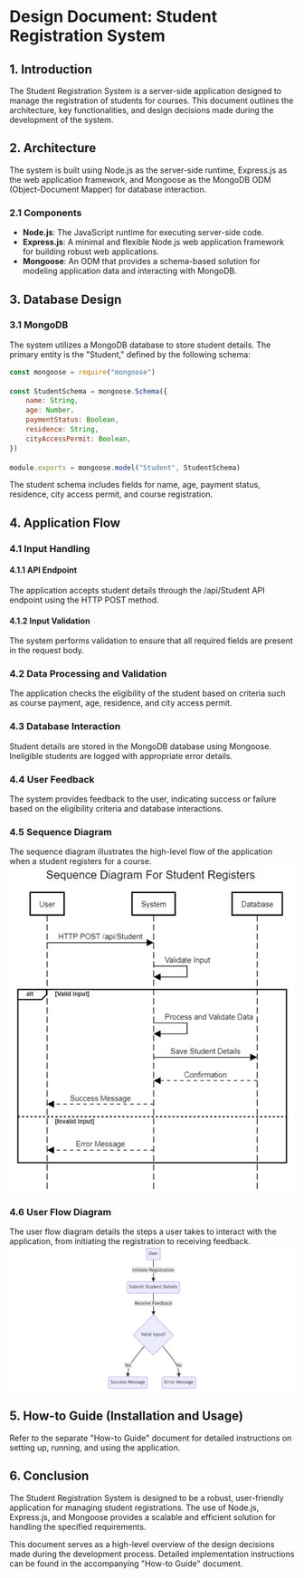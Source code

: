 # Design Document: Student Registration System

## 1. Introduction

The Student Registration System is a server-side application designed to manage the registration of students for courses. This document outlines the architecture, key functionalities, and design decisions made during the development of the system.

## 2. Architecture

The system is built using Node.js as the server-side runtime, Express.js as the web application framework, and Mongoose as the MongoDB ODM (Object-Document Mapper) for database interaction.

### 2.1 Components

- **Node.js**: The JavaScript runtime for executing server-side code.
- **Express.js**: A minimal and flexible Node.js web application framework for building robust web applications.
- **Mongoose**: An ODM that provides a schema-based solution for modeling application data and interacting with MongoDB.

## 3. Database Design

### 3.1 MongoDB

The system utilizes a MongoDB database to store student details. The primary entity is the "Student," defined by the following schema:

```javascript
const mongoose = require("mongoose")

const StudentSchema = mongoose.Schema({
    name: String,
    age: Number,
    paymentStatus: Boolean,
    residence: String,
    cityAccessPermit: Boolean,
})

module.exports = mongoose.model("Student", StudentSchema)
```
The student schema includes fields for name, age, payment status, residence, city access permit, and course registration.

## 4. Application Flow
### 4.1 Input Handling
#### 4.1.1 API Endpoint
The application accepts student details through the /api/Student API endpoint using the HTTP POST method.

#### 4.1.2 Input Validation
The system performs validation to ensure that all required fields are present in the request body.

### 4.2 Data Processing and Validation
The application checks the eligibility of the student based on criteria such as course payment, age, residence, and city access permit.

### 4.3 Database Interaction
Student details are stored in the MongoDB database using Mongoose. Ineligible students are logged with appropriate error details.

### 4.4 User Feedback
The system provides feedback to the user, indicating success or failure based on the eligibility criteria and database interactions.

### 4.5 Sequence Diagram
The sequence diagram illustrates the high-level flow of the application when a student registers for a course.
![Local Image](./image/sequencediagram.png)

### 4.6 User Flow Diagram
The user flow diagram details the steps a user takes to interact with the application, from initiating the registration to receiving feedback.
![Local Image](./image/userflowdiagram.png)

## 5. How-to Guide (Installation and Usage)
Refer to the separate "How-to Guide" document for detailed instructions on setting up, running, and using the application.

## 6. Conclusion
The Student Registration System is designed to be a robust, user-friendly application for managing student registrations. The use of Node.js, Express.js, and Mongoose provides a scalable and efficient solution for handling the specified requirements.

This document serves as a high-level overview of the design decisions made during the development process. Detailed implementation instructions can be found in the accompanying "How-to Guide" document.